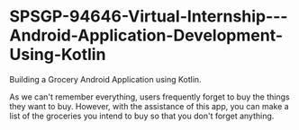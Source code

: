 # SPSGP-94646-Virtual-Internship---Android-Application-Development-Using-Kotlin

Building a Grocery Android Application using Kotlin.

As we can't remember everything, users frequently forget to buy the things they want to buy. However, with the assistance of this app, you can make a list of the groceries you intend to buy so that you don't forget anything.
